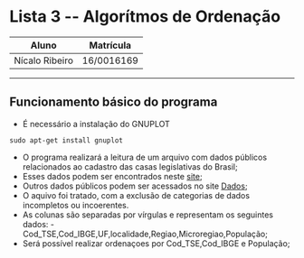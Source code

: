 # Lista 3 -- Algorítmos de Ordenação

| Aluno          | Matrícula  |
|----------------|------------|
| Nícalo Ribeiro | 16/0016169 |
---
## Funcionamento básico do programa
* É necessário a instalação do GNUPLOT
~~~
sudo apt-get install gnuplot
~~~
* O programa realizará a leitura de um arquivo com dados públicos relacionados ao cadastro das casas legislativas do Brasil;
* Esses dados podem ser encontrados neste [site](http://dados.gov.br/dataset/censo-do-legislativo/resource/b758a7e0-069c-493e-8d56-836610eb565c "Dados casas legislativas");
* Outros dados públicos podem ser acessados no site [Dados](http://dados.gov.br/ "Dados Gov");
* O aquivo foi tratado, com a exclusão de categorias de dados incompletos ou incoerentes. 
* As colunas são separadas por vírgulas e representam os seguintes dados: 
       - Cod_TSE,Cod_IBGE,UF,localidade,Regiao,Microregiao,População;
* Será possível realizar ordenaçoes por Cod_TSE,Cod_IBGE e População;

  